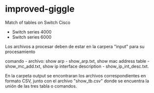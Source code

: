 # improved-giggle
Match of tables on Switch Cisco 

- Switch series 4000
- Switch series 6000

Los archivos a procesar deben de estar en la carpera "input" para su procesamiento

comando                       - archivo:
show arp                      - show_arp.txt,
show mac address table        - show_mc_add.txt,
show ip interface description - show_ip_int_desc.txt.

En la carpeta output se encontraran los archivos correspondientes en formato CSV,
junto con el archivo "show_tb.csv" donde se encuentra la unión de las tres tabla o comandos.
